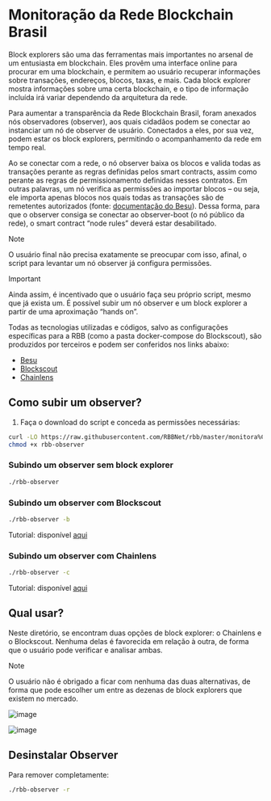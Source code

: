 # Monitoração da Rede Blockchain Brasil

Block explorers são uma das ferramentas mais importantes no arsenal de um entusiasta em blockchain. Eles provêm uma interface online para procurar em uma blockchain, e permitem ao usuário recuperar informações sobre transações, endereços, blocos, taxas, e mais. Cada block explorer mostra informações sobre uma certa blockchain, e o tipo de informação incluída irá variar dependendo da arquitetura da rede.

Para aumentar a transparência da Rede Blockchain Brasil, foram anexados nós observadores (observer), aos quais cidadãos podem se conectar ao instanciar um nó de observer de usuário. Conectados a eles, por sua vez, podem estar os block explorers, permitindo o acompanhamento da rede em tempo real.

Ao se conectar com a rede, o nó observer baixa os blocos e valida todas as transações perante as regras definidas pelos smart contracts, assim como perante as regras de permissionamento definidas nesses contratos. Em outras palavras, um nó verifica as permissões ao importar blocos – ou seja, ele importa apenas blocos nos quais todas as transações são de remetentes autorizados (fonte: [documentação do Besu](https://besu.hyperledger.org/private-networks/concepts/permissioning/onchain)). Dessa forma, para que o observer consiga se conectar ao observer-boot (o nó público da rede), o smart contract “node rules” deverá estar desabilitado. 

> [!NOTE]
 O usuário final não precisa exatamente se preocupar com isso, afinal, o script para levantar um nó observer já configura permissões.

> [!IMPORTANT]
 Ainda assim, é incentivado que o usuário faça seu próprio script, mesmo que já exista um. É possível subir um nó observer e um block explorer a partir de uma aproximação “hands on”.

Todas as tecnologias utilizadas e códigos, salvo as configurações específicas para a RBB (como a pasta docker-compose do Blockscout), são produzidos por terceiros e podem ser conferidos nos links abaixo:

* [Besu](besu.hyperledger.org)
* [Blockscout](https://github.com/blockscout/blockscout)
* [Chainlens](https://github.com/web3labs/chainlens-free)

## Como subir um observer?

1. Faça o download do script e conceda as permissões necessárias:
```bash
curl -LO https://raw.githubusercontent.com/RBBNet/rbb/master/monitora%C3%A7%C3%A3o/block_explorer/rbb-observer
chmod +x rbb-observer
```

### Subindo um observer sem block explorer


```bash
./rbb-observer
```

### Subindo um observer com Blockscout

```bash
./rbb-observer -b
```
Tutorial: disponível [aqui](https://github.com/RBBNet/rbb/blob/master/monitora%C3%A7%C3%A3o/block_explorer/blockscout/readme.md)

### Subindo um observer com Chainlens

```bash
./rbb-observer -c
```
Tutorial: disponível [aqui](https://github.com/RBBNet/rbb/blob/master/monitora%C3%A7%C3%A3o/block_explorer/chainlens-free/readme.md)

## Qual usar?

Neste diretório, se encontram duas opções de block explorer: o Chainlens e o Blockscout. Nenhuma delas é favorecida em relação à outra, de forma que o usuário pode verificar e analisar ambas. 

> [!NOTE]
O usuário não é obrigado a ficar com nenhuma das duas alternativas, de forma que pode escolher um entre as dezenas de block explorers que existem no mercado.

![image](https://github.com/RBBNet/rbb/assets/111009073/9acb9754-a5d7-4913-9ebc-0c418ee0d0c1)


![image](https://github.com/RBBNet/rbb/assets/111009073/867eccce-92ed-4082-a795-54045ec08d4c)

## Desinstalar Observer

Para remover completamente:
```bash
./rbb-observer -r
```
